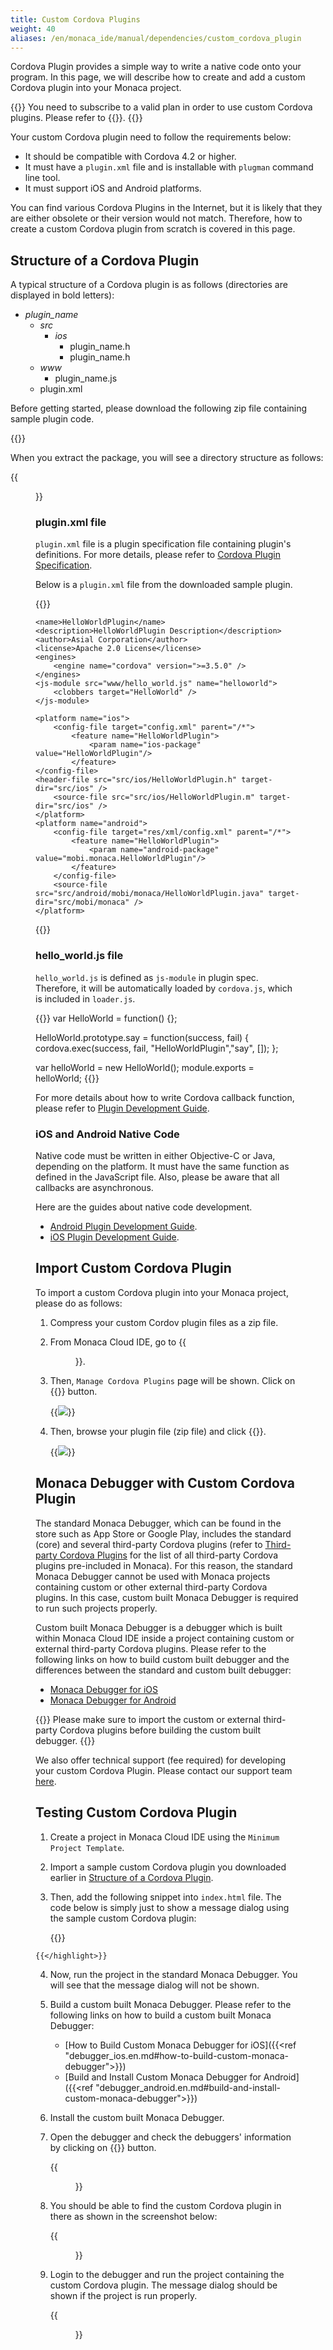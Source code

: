 ```yaml
---
title: Custom Cordova Plugins
weight: 40
aliases: /en/monaca_ide/manual/dependencies/custom_cordova_plugin
---
```


Cordova Plugin provides a simple way to write a native code onto your
program. In this page, we will describe how to create and add a custom
Cordova plugin into your Monaca project.

{{<note>}}
    You need to subscribe to a valid plan in order to use custom Cordova plugins. Please refer to 
    {{<link href="https://monaca.mobi/en/pricing" title="Monaca Subscription Plans">}}.
{{</note>}}

Your custom Cordova plugin need to follow the requirements below:

-   It should be compatible with Cordova 4.2 or higher.
-   It must have a `plugin.xml` file and is installable with `plugman`
    command line tool.
-   It must support iOS and Android platforms.

You can find various Cordova Plugins in the Internet, but it is likely
that they are either obsolete or their version would not match.
Therefore, how to create a custom Cordova plugin from scratch is covered
in this page.

##  Structure of a Cordova Plugin

A typical structure of a Cordova plugin is as follows (directories are
displayed in bold letters):

- *plugin_name*
    - *src*
        - *ios*
            - plugin_name.h
            - plugin_name.h
    - *www*
        - plugin_name.js
    - plugin.xml

Before getting started, please download the following zip file
containing sample plugin code.

{{<download  href="/download/cordova_plugin_sample.zip" title="Sample Cordova Plugin">}}


When you extract the package, you will see a directory structure as
follows:

{{<figure src="/images/monaca_ide/manual/dependencies/custom_cordova_plugin/1.png">}}


### plugin.xml file

`plugin.xml` file is a plugin specification file containing plugin's
definitions. For more details, please refer to [Cordova Plugin
Specification](http://cordova.apache.org/docs/en/latest/plugin_ref/spec.html).

Below is a `plugin.xml` file from the downloaded sample plugin.

{{<highlight xml>}}
<?xml version="1.0" encoding="UTF-8"?>
<plugin xmlns="http://apache.org/cordova/ns/plugins/1.0"
  id="jp.co.asial.helloworld"
  version="0.0.1">

    <name>HelloWorldPlugin</name>
    <description>HelloWorldPlugin Description</description>
    <author>Asial Corporation</author>
    <license>Apache 2.0 License</license>
    <engines>
        <engine name="cordova" version=">=3.5.0" />
    </engines>
    <js-module src="www/hello_world.js" name="helloworld">
        <clobbers target="HelloWorld" />
    </js-module>

    <platform name="ios">
        <config-file target="config.xml" parent="/*">
            <feature name="HelloWorldPlugin">
                <param name="ios-package" value="HelloWorldPlugin"/>
            </feature>
    </config-file>
    <header-file src="src/ios/HelloWorldPlugin.h" target-dir="src/ios" />
        <source-file src="src/ios/HelloWorldPlugin.m" target-dir="src/ios" />
    </platform>
    <platform name="android">
        <config-file target="res/xml/config.xml" parent="/*">
            <feature name="HelloWorldPlugin">
                <param name="android-package" value="mobi.monaca.HelloWorldPlugin"/>
            </feature>
        </config-file>
        <source-file src="src/android/mobi/monaca/HelloWorldPlugin.java" target-dir="src/mobi/monaca" />
    </platform>

</plugin>
{{</highlight>}}

### hello_world.js file

`hello_world.js` is defined as `js-module` in plugin spec. Therefore, it
will be automatically loaded by `cordova.js`, which is included in
`loader.js`.

{{<highlight javascript>}}
var HelloWorld = function() {};

HelloWorld.prototype.say = function(success, fail) {
    cordova.exec(success, fail, "HelloWorldPlugin","say", []);
};

var helloWorld = new HelloWorld();
module.exports = helloWorld;
{{</highlight>}}

For more details about how to write Cordova callback function, please
refer to [Plugin Development
Guide](http://cordova.apache.org/docs/en/latest/guide/hybrid/plugins/index.html).

### iOS and Android Native Code

Native code must be written in either Objective-C or Java, depending on
the platform. It must have the same function as defined in the
JavaScript file. Also, please be aware that all callbacks are
asynchronous.

Here are the guides about native code development.

-   [Android Plugin Development
    Guide](http://cordova.apache.org/docs/en/latest/guide/platforms/android/plugin.html).
-   [iOS Plugin Development
    Guide](http://cordova.apache.org/docs/en/latest/guide/platforms/ios/plugin.html).

##  Import Custom Cordova Plugin

To import a custom Cordova plugin into your Monaca project, please do as
follows:

1.  Compress your custom Cordov plugin files as a zip file.
2.  From Monaca Cloud IDE, go to {{<menu menu1="Config" menu2="Manage Cordova plugin">}}.
3.  Then, `Manage Cordova Plugins` page will be shown. Click on {{<guilabel name="Import Cordova Plugin">}} button.

    {{<img src="/images/monaca_ide/manual/dependencies/custom_cordova_plugin/2.png">}}

4.  Then, browse your plugin file (zip file) and click {{<guilabel name="Import">}}.

    {{<img src="/images/monaca_ide/manual/dependencies/custom_cordova_plugin/3.png">}}

##  Monaca Debugger with Custom Cordova Plugin

The standard Monaca Debugger, which can be found in the store such as
App Store or Google Play, includes the standard (core) and several
third-party Cordova plugins (refer to [Third-party Cordova Plugins](/en/reference/third_party_phonegap/) for
the list of all third-party Cordova plugins pre-included in Monaca). For
this reason, the standard Monaca Debugger cannot be used with Monaca
projects containing custom or other external third-party Cordova
plugins. In this case, custom built Monaca Debugger is required to run
such projects properly.

Custom built Monaca Debugger is a debugger which is built within Monaca
Cloud IDE inside a project containing custom or external third-party
Cordova plugins. Please refer to the following links on how to build
custom built debugger and the differences between the standard and
custom built debugger:

- [Monaca Debugger for iOS](/en/products_guide/debugger/installation/debugger_ios/)
- [Monaca Debugger for Android](/en/products_guide/debugger/installation/debugger_android/)

{{<note>}}
    Please make sure to import the custom or external third-party Cordova plugins before building the custom built debugger.
{{</note>}}

We also offer technical support (fee required) for developing your
custom Cordova Plugin. Please contact our support team
[here](https://monaca.mobi/en/support/index).

## Testing Custom Cordova Plugin

1.  Create a project in Monaca Cloud IDE using the `Minimum Project Template`.
2.  Import a sample custom Cordova plugin you downloaded earlier in [Structure of a Cordova Plugin](#structure-of-a-cordova-plugin).
3.  Then, add the following snippet into `index.html` file. The code below
    is simply just to show a message dialog using the sample custom
    Cordova plugin:

    {{<highlight javascript>}}
<script>
    document.addEventListener("deviceready", onDeviceReady, false);
    function onDeviceReady() {
        window.HelloWorld.say(
            function(result) { alert( "success: " + result ); },
            function(error) { alert( "error: " + error ); }
        );
    }
</script>
    {{</highlight>}}

4.  Now, run the project in the standard Monaca Debugger. You will see
    that the message dialog will not be shown.
5.  Build a custom built Monaca Debugger. Please refer to the following
    links on how to build a custom built Monaca Debugger:

    - [How to Build Custom Monaca Debugger for iOS]({{<ref "debugger_ios.en.md#how-to-build-custom-monaca-debugger">}})
    - [Build and Install Custom Monaca Debugger for Android]({{<ref "debugger_android.en.md#build-and-install-custom-monaca-debugger">}})

6.  Install the custom built Monaca Debugger.
7.  Open the debugger and check the debuggers' information by clicking
    on {{<guilabel name="About this debugger">}} button.

    {{<figure src="/images/monaca_ide/manual/dependencies/custom_cordova_plugin/4.png" width="350">}}

8.  You should be able to find the custom Cordova plugin in there as
    shown in the screenshot below:

    {{<figure src="/images/monaca_ide/manual/dependencies/custom_cordova_plugin/5.png" width="350">}}

9.  Login to the debugger and run the project containing the custom
    Cordova plugin. The message dialog should be shown if the project is
    run properly.

    {{<figure src="/images/monaca_ide/manual/dependencies/custom_cordova_plugin/6.png" width="350">}}

